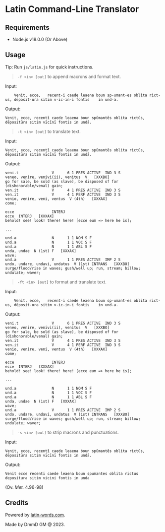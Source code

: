 # Latin Command-Line Translator

## Requirements
- Node.js v18.0.0 (Or Above)

## Usage
Tip: Run `js/latin.js` for quick instructions.

> `-f <in> [out]` to append macrons and format text.

Input:
```
    Venit, ecce,   recent-i caede leaena boun sp-umant-es oblita rict-us, dēposit-ura sitim v-ic-in-i fontis    in und-a.
```

Output:
```
Venit, ecce, recentī caede leaena boun spūmantēs oblita rictūs, dēpositūra sitim vīcīnī fontis in undā.
```

> `-t <in> [out]` to translate text.

Input:
```
Venit, ecce, recentī caede leaena boun spūmantēs oblita rictūs, dēpositūra sitim vīcīnī fontis in undā.
```

Output:
```
veni.t               V      6 1 PRES ACTIVE  IND 3 S    
veneo, venire, venivi(ii), venitus  V   [XXXBO]  
go for sale, be sold (as slave), be disposed of for (dishonorable/venal) gain;
ven.it               V      4 1 PRES ACTIVE  IND 3 S    
ven.it               V      4 1 PERF ACTIVE  IND 3 S    
venio, venire, veni, ventus  V (4th)   [XXXAX]  
come;

ecce                 INTERJ                             
ecce  INTERJ   [XXXAX]  
behold! see! look! there! here! [ecce eum => here he is];

...

und.a                N      1 1 NOM S F                 
und.a                N      1 1 VOC S F                 
und.a                N      1 1 ABL S F                 
unda, undae  N (1st) F   [XXXAX]  
wave;
und.a                V      1 1 PRES ACTIVE  IMP 2 S    
undo, undare, undavi, undatus  V (1st) INTRANS   [XXXBO]  
surge/flood/rise in waves; gush/well up; run, stream; billow; undulate; waver;
```

> `-ft <in> [out]` to format and translate text.

Input:
```
    Venit, ecce,   recent-i caede leaena boun sp-umant-es oblita rict-us, dēposit-ura sitim v-ic-in-i fontis    in und-a.
```

Output:
```
veni.t               V      6 1 PRES ACTIVE  IND 3 S    
veneo, venire, venivi(ii), venitus  V   [XXXBO]  
go for sale, be sold (as slave), be disposed of for (dishonorable/venal) gain;
ven.it               V      4 1 PRES ACTIVE  IND 3 S    
ven.it               V      4 1 PERF ACTIVE  IND 3 S    
venio, venire, veni, ventus  V (4th)   [XXXAX]  
come;

ecce                 INTERJ                             
ecce  INTERJ   [XXXAX]  
behold! see! look! there! here! [ecce eum => here he is];

...

und.a                N      1 1 NOM S F                 
und.a                N      1 1 VOC S F                 
und.a                N      1 1 ABL S F                 
unda, undae  N (1st) F   [XXXAX]  
wave;
und.a                V      1 1 PRES ACTIVE  IMP 2 S    
undo, undare, undavi, undatus  V (1st) INTRANS   [XXXBO]  
surge/flood/rise in waves; gush/well up; run, stream; billow; undulate; waver;
```

> `-s <in> [out]` to strip macrons and punctuations.

Input:
```
Venit, ecce, recentī caede leaena boun spūmantēs oblita rictūs, dēpositūra sitim vīcīnī fontis in undā.
```

Output:
```
Venit ecce recenti caede leaena boun spumantes oblita rictus depositura sitim vicini fontis in unda
```

(Ov. *Met.* 4.96-98)

## Credits

Powered by [latin-words.com](https://latin-words.com).

Made by DmmD GM @ 2023.